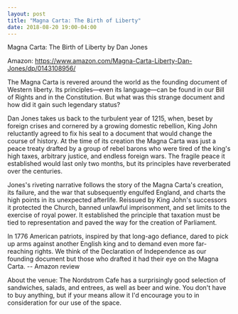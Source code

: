 ```yaml
---
layout: post
title: "Magna Carta: The Birth of Liberty"
date: 2018-08-20 19:00-04:00
---
```

Magna Carta: The Birth of Liberty by Dan Jones

Amazon: https://www.amazon.com/Magna-Carta-Liberty-Dan-Jones/dp/0143108956/

The Magna Carta is revered around the world as the founding document of Western liberty. Its principles—even its language—can be found in our Bill of Rights and in the Constitution. But what was this strange document and how did it gain such legendary status?

Dan Jones takes us back to the turbulent year of 1215, when, beset by foreign crises and cornered by a growing domestic rebellion, King John reluctantly agreed to fix his seal to a document that would change the course of history. At the time of its creation the Magna Carta was just a peace treaty drafted by a group of rebel barons who were tired of the king's high taxes, arbitrary justice, and endless foreign wars. The fragile peace it established would last only two months, but its principles have reverberated over the centuries.

Jones's riveting narrative follows the story of the Magna Carta's creation, its failure, and the war that subsequently engulfed England, and charts the high points in its unexpected afterlife. Reissued by King John's successors it protected the Church, banned unlawful imprisonment, and set limits to the exercise of royal power. It established the principle that taxation must be tied to representation and paved the way for the creation of Parliament.

In 1776 American patriots, inspired by that long-ago defiance, dared to pick up arms against another English king and to demand even more far-reaching rights. We think of the Declaration of Independence as our founding document but those who drafted it had their eye on the Magna Carta.
-- Amazon review

About the venue: The Nordstrom Cafe has a surprisingly good selection of sandwiches, salads, and entrees, as well as beer and wine. You don't have to buy anything, but if your means allow it I'd encourage you to in consideration for our use of the space.
